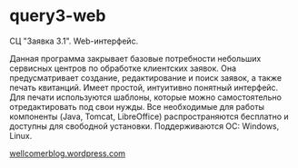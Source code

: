# query3-web
СЦ "Заявка 3.1". Web-интерфейс.

Данная программа закрывает базовые потребности небольших сервисных центров по обработке клиентских заявок.
Она предусматривает создание, редактирование и поиск заявок, а также печать квитанций. Имеет простой,
интуитивно понятный интерфейс. Для печати используются шаблоны, которые можно самостоятельно отредактировать
под свои нужды. Все необходимые для работы компоненты (Java, Tomcat, LibreOffice) распространяются бесплатно
и доступны для свободной установки. Поддерживаются ОС: Windows, Linux.

[wellcomerblog.wordpress.com](http://wellcomerblog.wordpress.com)
